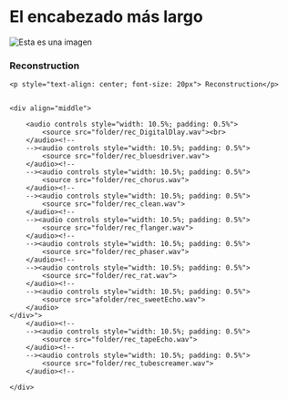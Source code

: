# El encabezado más largo
![Esta es una imagen](https://myoctocat.com/assets/images/base-octocat.svg)



### Reconstruction
<div class="figure">

    <p style="text-align: center; font-size: 20px"> Reconstruction</p>


    <div align="middle">
        
        <audio controls style="width: 10.5%; padding: 0.5%">
            <source src="folder/rec_DigitalDlay.wav"><br>
        </audio><!--  
        --><audio controls style="width: 10.5%; padding: 0.5%">
            <source src="folder/rec_bluesdriver.wav">
        </audio><!--
        --><audio controls style="width: 10.5%; padding: 0.5%">
            <source src="folder/rec_chorus.wav">
        </audio><!--
        --><audio controls style="width: 10.5%; padding: 0.5%">
            <source src="folder/rec_clean.wav">
        </audio><!--
        --><audio controls style="width: 10.5%; padding: 0.5%">
            <source src="folder/rec_flanger.wav">
        </audio><!--
        --><audio controls style="width: 10.5%; padding: 0.5%">
            <source src="folder/rec_phaser.wav">
        </audio><!--
        --><audio controls style="width: 10.5%; padding: 0.5%">
            <source src="folder/rec_rat.wav">
        </audio><!--
        --><audio controls style="width: 10.5%; padding: 0.5%">
            <source src="afolder/rec_sweetEcho.wav">
        </audio>
    </div>">
        </audio><!--
        --><audio controls style="width: 10.5%; padding: 0.5%">
            <source src="folder/rec_tapeEcho.wav">
        </audio><!--
        --><audio controls style="width: 10.5%; padding: 0.5%">
            <source src="folder/rec_tubescreamer.wav">
        </audio><!--
       
    </div>
